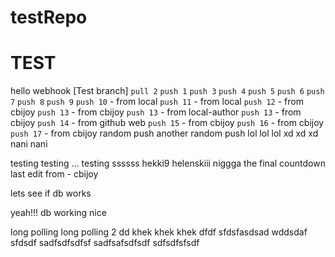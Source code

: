 # testRepo
# TEST
hello webhook 
[Test branch]
`pull 2`
`push 1`
`push 3`
`push 4`
`push 5`
`push 6`
`push 7`
`push 8`
`push 9`
`push 10` - from local
`push 11` - from local
`push 12` - from cbijoy
`push 13` - from cbijoy
`push 13` - from local-author
`push 13` - from cbijoy
`push 14` - from github web
`push 15` - from cbijoy
`push 16` - from cbijoy 
`push 17` - from cbijoy
random push
another random push
lol lol lol
xd xd xd
nani nani

testing testing ...
testing ssssss
hekki9
helenskiii
niggga
the final countdown
last edit from - cbijoy

lets see if db works

yeah!!! db working nice

long polling
long polling 2
dd
khek khek khek dfdf sfdsfasdsad wddsdaf sfdsdf sadfsdfsdfsf sadfsafsdfsdf sdfsdfsfsdf

